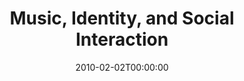 ---
acronym: MISI-2010
date: '2010-02-02T00:00:00'
ext_url: http://www.rhul.ac.uk/music/Golden-pages/Conferences/2010/10-2-mis.html
location: Manchester, UK
submission_date: '2009-10-01T00:00:00'
title: Music, Identity, and Social Interaction
---